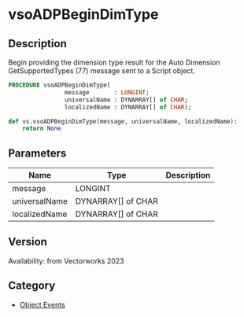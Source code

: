 # vsoADPBeginDimType

## Description
Begin providing the dimension type result for the Auto Dimension GetSupportedTypes (77) message sent to a Script object.

```pascal
PROCEDURE vsoADPBeginDimType(
				message       : LONGINT;
				universalName : DYNARRAY[] of CHAR;
				localizedName : DYNARRAY[] of CHAR);
```

```python
def vs.vsoADPBeginDimType(message, universalName, localizedName):
    return None
```

## Parameters
|Name|Type|Description|
|---|---|---|
|message|LONGINT|   |
|universalName|DYNARRAY[] of CHAR|   |
|localizedName|DYNARRAY[] of CHAR|   |

## Version
Availability: from Vectorworks 2023

## Category
* [Object Events](../Categories/Object%20Events.md)
